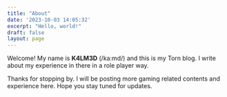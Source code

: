 ```yaml
---
title: "About"
date: '2023-10-03 14:05:32'
excerpt: "Hello, world!"
draft: false
layout: page
---
```


Welcome! My name is **K4LM3D** (/ka:md/) and this is my Torn blog. I write about my experience in there in a role player way.

Thanks for stopping by. I will be posting more gaming related contents and experience here. Hope you stay tuned for updates.
